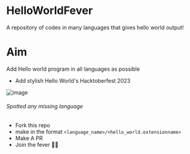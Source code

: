 # HelloWorldFever
A repository of codes in many languages that gives hello world output!
# Aim
Add Hello world program in all languages as possible
- Add stylish Hello World's Hacktoberfest 2023

![image](https://github.com/Exploit0xfffff/HelloWorldFever/assets/81065703/1dc1ac54-8903-4ae3-8d96-ef5253c7f8da)


###### Spotted any missing language
- Fork this repo
- make in the format `<language_name>/<hello_world.extensionname>`
- Make A PR
- Join the fever 👊👊
